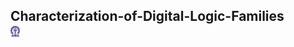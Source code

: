 ## Characterization-of-Digital-Logic-Families  &nbsp; &nbsp; &nbsp; &nbsp; &nbsp; &nbsp; <img src="images/iitkgp.png" width="3%" />
